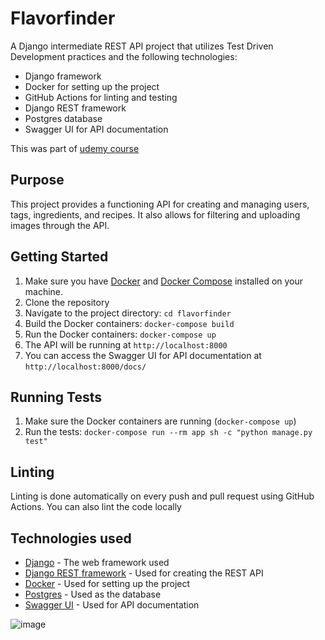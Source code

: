 # Flavorfinder

A Django intermediate REST API project that utilizes Test Driven Development practices and the following technologies:
- Django framework
- Docker for setting up the project
- GitHub Actions for linting and testing
- Django REST framework
- Postgres database
- Swagger UI for API documentation


This was part of [udemy course](https://www.udemy.com/course/django-python-advanced/)
## Purpose
This project provides a functioning API for creating and managing users, tags, ingredients, and recipes. It also allows for filtering and uploading images through the API.

## Getting Started
1. Make sure you have [Docker](https://www.docker.com/) and [Docker Compose](https://docs.docker.com/compose/) installed on your machine.
2. Clone the repository
3. Navigate to the project directory: `cd flavorfinder`
4. Build the Docker containers: `docker-compose build`
5. Run the Docker containers: `docker-compose up`
6. The API will be running at `http://localhost:8000`
7. You can access the Swagger UI for API documentation at `http://localhost:8000/docs/`

## Running Tests
1. Make sure the Docker containers are running (`docker-compose up`)
2. Run the tests: `docker-compose run --rm app sh -c "python manage.py test"    `

## Linting
Linting is done automatically on every push and pull request using GitHub Actions. You can also lint the code locally 

## Technologies used
- [Django](https://www.djangoproject.com/) - The web framework used
- [Django REST framework](https://www.django-rest-framework.org/) - Used for creating the REST API
- [Docker](https://www.docker.com/) - Used for setting up the project
- [Postgres](https://www.postgresql.org/) - Used as the database
- [Swagger UI](https://swagger.io/tools/swagger-ui/) - Used for API documentation

![image](https://user-images.githubusercontent.com/111274957/214585904-cb95140a-6eb3-4439-bf1f-b0ce4c8a2178.png)
